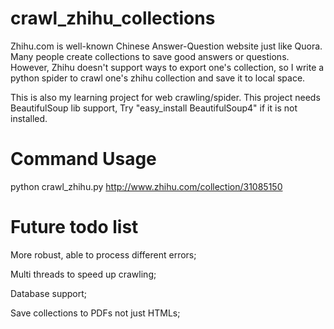 crawl_zhihu_collections
=======================

Zhihu.com is well-known Chinese Answer-Question website just like Quora.
Many people create collections to save good answers or questions.
However, Zhihu doesn't support ways to export one's collection, 
so I write a python spider to crawl one's zhihu collection and save it to local space. 

This is also my learning project for web crawling/spider.
This project needs BeautifulSoup lib support,
Try "easy_install BeautifulSoup4" if it is not installed.


Command Usage
=======================

python crawl_zhihu.py http://www.zhihu.com/collection/31085150



Future todo list
=======================

More robust, able to process different errors;

Multi threads to speed up crawling;

Database support;

Save collections to PDFs not just HTMLs;

